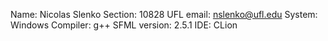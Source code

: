 Name: Nicolas Slenko
Section: 10828
UFL email: nslenko@ufl.edu
System: Windows
Compiler: g++ 
SFML version: 2.5.1
IDE: CLion
